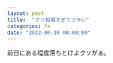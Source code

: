 ```yaml
---
layout: post
title:  "クソ相場すぎてツラい"
categories: fx
date: "2022-06-10 00:00:00"
---
```


前日にある程度落ちとけよクソがぁ。
